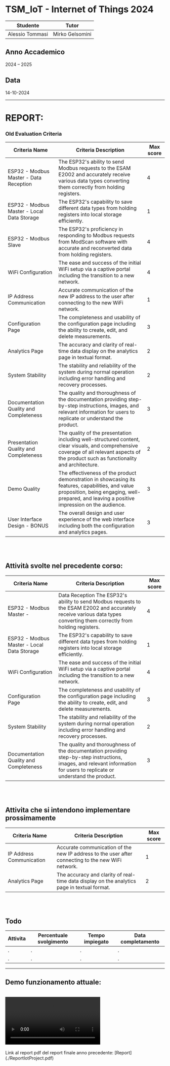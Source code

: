 # TSM_IoT - Internet of Things 2024

| Studente       | Tutor            |
|----------------|------------------|
| Alessio Tommasi| Mirko Gelsomini  |

## Anno Accademico

2024 – 2025

## Data

14-10-2024

---

# REPORT:



### Old Evaluation Criteria

| Criteria Name                             | Criteria Description                                                                 | Max score |
|-------------------------------------------|---------------------------------------------------------------------------------------|-----------|
| ESP32 - Modbus Master - Data Reception    | The ESP32's ability to send Modbus requests to the ESAM E2002 and accurately receive various data types converting them correctly from holding registers. | 4         |
| ESP32 - Modbus Master - Local Data Storage| The ESP32's capability to save different data types from holding registers into local storage efficiently. | 1         |
| ESP32 - Modbus Slave                      | The ESP32's proficiency in responding to Modbus requests from ModScan software with accurate and reconverted data from holding registers. | 4         |
| WiFi Configuration                        | The ease and success of the initial WiFi setup via a captive portal including the transition to a new network. | 4         |
| IP Address Communication                  | Accurate communication of the new IP address to the user after connecting to the new WiFi network. | 1         |
| Configuration Page                        | The completeness and usability of the configuration page including the ability to create, edit, and delete measurements. | 3         |
| Analytics Page                            | The accuracy and clarity of real-time data display on the analytics page in textual format. | 2         |
| System Stability                          | The stability and reliability of the system during normal operation including error handling and recovery processes. | 2         |
| Documentation Quality and Completeness    | The quality and thoroughness of the documentation providing step-by-step instructions, images, and relevant information for users to replicate or understand the product. | 3         |
| Presentation Quality and Completeness     | The quality of the presentation including well-structured content, clear visuals, and comprehensive coverage of all relevant aspects of the product such as functionality and architecture. | 2         |
| Demo Quality                              | The effectiveness of the product demonstration in showcasing its features, capabilities, and value proposition, being engaging, well-prepared, and leaving a positive impression on the audience. | 3         |
| User Interface Design - BONUS             | The overall design and user experience of the web interface including both the configuration and analytics pages. | 3         |

<br>
<br>

## Attività svolte nel precedente corso: 
| Criteria Name                             | Criteria Description                                                                 | Max score |
|-------------------------------------------|---------------------------------------------------------------------------------------|-----------|
ESP32 - Modbus Master - | Data Reception	The ESP32's ability to send Modbus requests to the ESAM E2002 and accurately receive various data types converting them correctly from holding registers.	|4|
ESP32 - Modbus Master - Local Data Storage	|The ESP32's capability to save different data types from holding registers into local storage efficiently.|	1|
| WiFi Configuration                        | The ease and success of the initial WiFi setup via a captive portal including the transition to a new network. | 4         |
| Configuration Page                        | The completeness and usability of the configuration page including the ability to create, edit, and delete measurements. | 3         |
| System Stability                          | The stability and reliability of the system during normal operation including error handling and recovery processes. | 2         |
| Documentation Quality and Completeness    | The quality and thoroughness of the documentation providing step-by-step instructions, images, and relevant information for users to replicate or understand the product. | 3         |


<br>
<br>

## Attivita che si intendono implementare prossimamente
| Criteria Name                             | Criteria Description                                                                 | Max score |
|-------------------------------------------|---------------------------------------------------------------------------------------|-----------|
| IP Address Communication                  | Accurate communication of the new IP address to the user after connecting to the new WiFi network. | 1         |
| Analytics Page                            | The accuracy and clarity of real-time data display on the analytics page in textual format. | 2         |

<br>
<br>

## Todo

| Attivita                             | Percentuale svolgimento | Tempo impiegato | Data completamento |
|--------------------------------------|-------------------------|-----------------|--------------------|
| . | .                   | .          | .       |
| . | .               | .        | .       |

---


## Demo funzionamento attuale:
<br>
<video src="./video/puntoIniziale.mkv" controls loop>
    Il tuo browser non supporta la visualizzazione dei video.
</video>

<br>
<br>
Link al report pdf del report finale anno precedente: [Report](./ReportIotProject.pdf)

